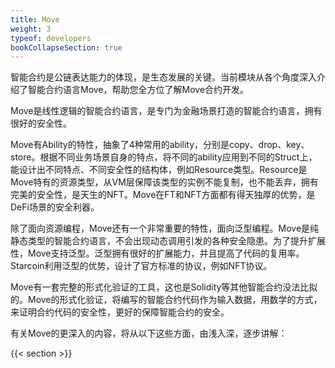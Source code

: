 ```yaml
---
title: Move
weight: 3
typeof: developers
bookCollapseSection: true
---
```


智能合约是公链表达能力的体现，是生态发展的关键。当前模块从各个角度深入介绍了智能合约语言Move，帮助您全方位了解Move合约开发。

Move是线性逻辑的智能合约语言，是专门为金融场景打造的智能合约语言，拥有很好的安全性。

Move有Ability的特性，抽象了4种常用的ability，分别是copy、drop、key、store。根据不同业务场景自身的特点，将不同的ability应用到不同的Struct上，能设计出不同特点、不同安全性的结构体，例如Resource类型。Resource是Move特有的资源类型，从VM层保障该类型的实例不能复制，也不能丢弃，拥有完美的安全性，是天生的NFT。Move在FT和NFT方面都有得天独厚的优势，是DeFi场景的安全利器。

除了面向资源编程，Move还有一个非常重要的特性，面向泛型编程。Move是纯静态类型的智能合约语言，不会出现动态调用引发的各种安全隐患。为了提升扩展性，Move支持泛型。泛型拥有很好的扩展能力，并且提高了代码的复用率。Starcoin利用泛型的优势，设计了官方标准的协议，例如NFT协议。

Move有一套完整的形式化验证的工具，这也是Solidity等其他智能合约没法比拟的。Move的形式化验证，将编写的智能合约代码作为输入数据，用数学的方式，来证明合约代码的安全性，更好的保障智能合约的安全。

有关Move的更深入的内容，将从以下这些方面，由浅入深，逐步讲解：

<!--more-->

{{< section >}}
